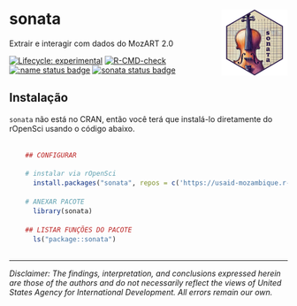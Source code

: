 # sonata <a href="https://usaid-mozambique.github.io/sonata/"><a href="https://usaid-mozambique.github.io/sonata/"><img src="man/figures/logo.png" align="right" height="120" alt="sonata website" /></a>

Extrair e interagir com dados do MozART 2.0

<!-- badges: start -->
[![Lifecycle: experimental](https://img.shields.io/badge/lifecycle-experimental-orange.svg)](https://lifecycle.r-lib.org/articles/stages.html#experimental)
[![R-CMD-check](https://github.com/usaid-mozambique/sonata/actions/workflows/R-CMD-check.yaml/badge.svg)](https://github.com/usaid-mozambique/sonata/actions/workflows/R-CMD-check.yaml)
[![:name status badge](https://usaid-mozambique.r-universe.dev/badges/:name)](https://usaid-mozambique.r-universe.dev/)
[![sonata status badge](https://usaid-mozambique.r-universe.dev/badges/sonata)](https://usaid-mozambique.r-universe.dev/sonata)
<!-- badges: end -->

## Instalação

`sonata` não está no CRAN, então você terá que instalá-lo diretamente do rOpenSci usando o código abaixo.

``` r

    ## CONFIGURAR

    # instalar via rOpenSci
      install.packages("sonata", repos = c('https://usaid-mozambique.r-universe.dev', 'https://cloud.r-project.org'))
    
    # ANEXAR PACOTE
      library(sonata)
      
    ## LISTAR FUNÇÕES DO PACOTE
      ls("package::sonata")
    
```

---

*Disclaimer: The findings, interpretation, and conclusions expressed herein are those of the authors and do not necessarily reflect the views of United States Agency for International Development. All errors remain our own.*
